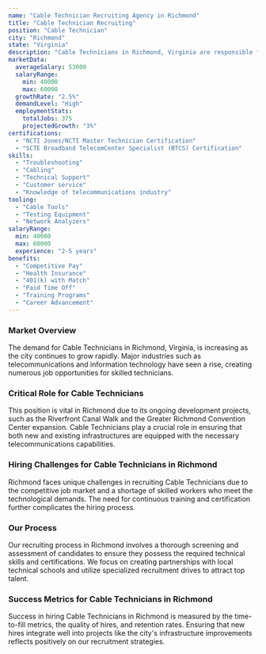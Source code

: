 ```yaml
---
name: "Cable Technician Recruiting Agency in Richmond"
title: "Cable Technician Recruiting"
position: "Cable Technician"
city: "Richmond"
state: "Virginia"
description: "Cable Technicians in Richmond, Virginia are responsible for installing, maintaining, and repairing cable systems for both residential and commercial customers."
marketData:
  averageSalary: 53000
  salaryRange:
    min: 40000
    max: 60000
  growthRate: "2.5%"
  demandLevel: "High"
  employmentStats:
    totalJobs: 375
    projectedGrowth: "3%"
certifications:
  - "NCTI Jones/NCTI Master Technician Certification"
  - "SCTE Broadband TelecomCenter Specialist (BTCS) Certification"
skills:
  - "Troubleshooting"
  - "Cabling"
  - "Technical Support"
  - "Customer service"
  - "Knowledge of telecommunications industry"
tooling:
  - "Cable Tools"
  - "Testing Equipment"
  - "Network Analyzers"
salaryRange:
  min: 40000
  max: 60000
  experience: "2-5 years"
benefits:
  - "Competitive Pay"
  - "Health Insurance"
  - "401(k) with Match"
  - "Paid Time Off"
  - "Training Programs"
  - "Career Advancement"
---
```


### Market Overview
The demand for Cable Technicians in Richmond, Virginia, is increasing as the city continues to grow rapidly. Major industries such as telecommunications and information technology have seen a rise, creating numerous job opportunities for skilled technicians.

### Critical Role for Cable Technicians
This position is vital in Richmond due to its ongoing development projects, such as the Riverfront Canal Walk and the Greater Richmond Convention Center expansion. Cable Technicians play a crucial role in ensuring that both new and existing infrastructures are equipped with the necessary telecommunications capabilities.

### Hiring Challenges for Cable Technicians in Richmond
Richmond faces unique challenges in recruiting Cable Technicians due to the competitive job market and a shortage of skilled workers who meet the technological demands. The need for continuous training and certification further complicates the hiring process.

### Our Process
Our recruiting process in Richmond involves a thorough screening and assessment of candidates to ensure they possess the required technical skills and certifications. We focus on creating partnerships with local technical schools and utilize specialized recruitment drives to attract top talent.

### Success Metrics for Cable Technicians in Richmond
Success in hiring Cable Technicians in Richmond is measured by the time-to-fill metrics, the quality of hires, and retention rates. Ensuring that new hires integrate well into projects like the city's infrastructure improvements reflects positively on our recruitment strategies.